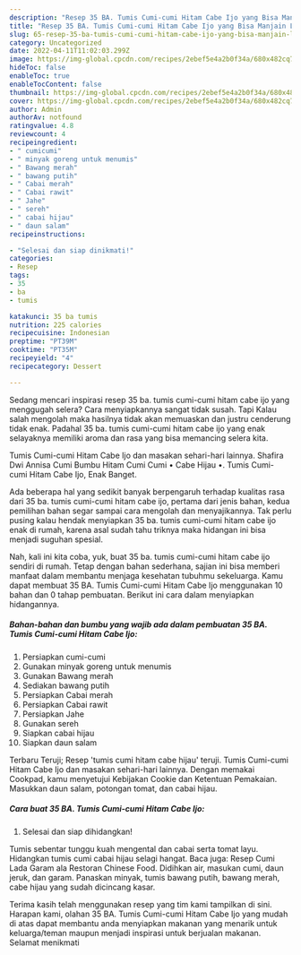 ```yaml
---
description: "Resep 35 BA. Tumis Cumi-cumi Hitam Cabe Ijo yang Bisa Manjain Lidah"
title: "Resep 35 BA. Tumis Cumi-cumi Hitam Cabe Ijo yang Bisa Manjain Lidah"
slug: 65-resep-35-ba-tumis-cumi-cumi-hitam-cabe-ijo-yang-bisa-manjain-lidah
category: Uncategorized
date: 2022-04-11T11:02:03.299Z
image: https://img-global.cpcdn.com/recipes/2ebef5e4a2b0f34a/680x482cq70/35-ba-tumis-cumi-cumi-hitam-cabe-ijo-foto-resep-utama.jpg
hideToc: false
enableToc: true
enableTocContent: false
thumbnail: https://img-global.cpcdn.com/recipes/2ebef5e4a2b0f34a/680x482cq70/35-ba-tumis-cumi-cumi-hitam-cabe-ijo-foto-resep-utama.jpg
cover: https://img-global.cpcdn.com/recipes/2ebef5e4a2b0f34a/680x482cq70/35-ba-tumis-cumi-cumi-hitam-cabe-ijo-foto-resep-utama.jpg
author: Admin
authorAv: notfound
ratingvalue: 4.8
reviewcount: 4
recipeingredient:
- " cumicumi"
- " minyak goreng untuk menumis"
- " Bawang merah"
- " bawang putih"
- " Cabai merah"
- " Cabai rawit"
- " Jahe"
- " sereh"
- " cabai hijau"
- " daun salam"
recipeinstructions:

- "Selesai dan siap dinikmati!"
categories:
- Resep
tags:
- 35
- ba
- tumis

katakunci: 35 ba tumis 
nutrition: 225 calories
recipecuisine: Indonesian
preptime: "PT39M"
cooktime: "PT35M"
recipeyield: "4"
recipecategory: Dessert

---
```



Sedang mencari inspirasi resep 35 ba. tumis cumi-cumi hitam cabe ijo yang menggugah selera? Cara menyiapkannya sangat tidak susah. Tapi Kalau salah mengolah maka hasilnya tidak akan memuaskan dan justru cenderung tidak enak. Padahal 35 ba. tumis cumi-cumi hitam cabe ijo yang enak selayaknya memiliki aroma dan rasa yang bisa memancing selera kita.


Tumis Cumi-cumi Hitam Cabe Ijo dan masakan sehari-hari lainnya. Shafira Dwi Annisa Cumi Bumbu Hitam Cumi Cumi • Cabe Hijau •. Tumis Cumi-cumi Hitam Cabe Ijo, Enak Banget.

Ada beberapa hal yang sedikit banyak berpengaruh terhadap kualitas rasa dari 35 ba. tumis cumi-cumi hitam cabe ijo, pertama dari jenis bahan, kedua pemilihan bahan segar sampai cara mengolah dan menyajikannya. Tak perlu pusing kalau hendak menyiapkan 35 ba. tumis cumi-cumi hitam cabe ijo enak di rumah, karena asal sudah tahu triknya maka hidangan ini bisa menjadi suguhan spesial.


Nah, kali ini kita coba, yuk, buat 35 ba. tumis cumi-cumi hitam cabe ijo sendiri di rumah. Tetap dengan bahan sederhana, sajian ini bisa memberi manfaat dalam membantu menjaga kesehatan tubuhmu sekeluarga. Kamu dapat membuat 35 BA. Tumis Cumi-cumi Hitam Cabe Ijo menggunakan 10 bahan dan 0 tahap pembuatan. Berikut ini cara dalam menyiapkan hidangannya.

<!--inarticleads1-->

##### Bahan-bahan dan bumbu yang wajib ada dalam pembuatan 35 BA. Tumis Cumi-cumi Hitam Cabe Ijo:

1. Persiapkan  cumi-cumi
1. Gunakan  minyak goreng untuk menumis
1. Gunakan  Bawang merah
1. Sediakan  bawang putih
1. Persiapkan  Cabai merah
1. Persiapkan  Cabai rawit
1. Persiapkan  Jahe
1. Gunakan  sereh
1. Siapkan  cabai hijau
1. Siapkan  daun salam


Terbaru Teruji; Resep &#39;tumis cumi hitam cabe hijau&#39; teruji. Tumis Cumi-cumi Hitam Cabe Ijo dan masakan sehari-hari lainnya. Dengan memakai Cookpad, kamu menyetujui Kebijakan Cookie dan Ketentuan Pemakaian. Masukkan daun salam, potongan tomat, dan cabai hijau. 

<!--inarticleads2-->

##### Cara buat 35 BA. Tumis Cumi-cumi Hitam Cabe Ijo:


1. Selesai dan siap dihidangkan!

Tumis sebentar tunggu kuah mengental dan cabai serta tomat layu. Hidangkan tumis cumi cabai hijau selagi hangat. Baca juga: Resep Cumi Lada Garam ala Restoran Chinese Food. Didihkan air, masukan cumi, daun jeruk, dan garam. Panaskan minyak, tumis bawang putih, bawang merah, cabe hijau yang sudah dicincang kasar. 

Terima kasih telah menggunakan resep yang tim kami tampilkan di sini. Harapan kami, olahan 35 BA. Tumis Cumi-cumi Hitam Cabe Ijo yang mudah di atas dapat membantu anda menyiapkan makanan yang menarik untuk keluarga/teman maupun menjadi inspirasi untuk berjualan makanan. Selamat menikmati
